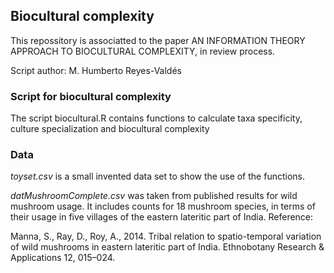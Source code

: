 ## Biocultural complexity

This repossitory is associatted to the paper AN INFORMATION THEORY APPROACH TO BIOCULTURAL COMPLEXITY, in review process.

Script author: M. Humberto Reyes-Valdés

### Script for biocultural complexity

The script biocultural.R contains functions to calculate taxa specificity, culture specialization and biocultural complexity

### Data

*toyset.csv* is a small invented data set to show the use of the functions.

*datMushroomComplete.csv* was taken from published results for wild mushroom usage. It includes counts for 18 mushroom species, in terms of their usage in five villages of the eastern lateritic part of India. Reference:

Manna, S., Ray, D., Roy, A., 2014. Tribal relation to spatio-temporal variation of wild mushrooms in eastern lateritic part of India. Ethnobotany Research & Applications 12, 015–024.

